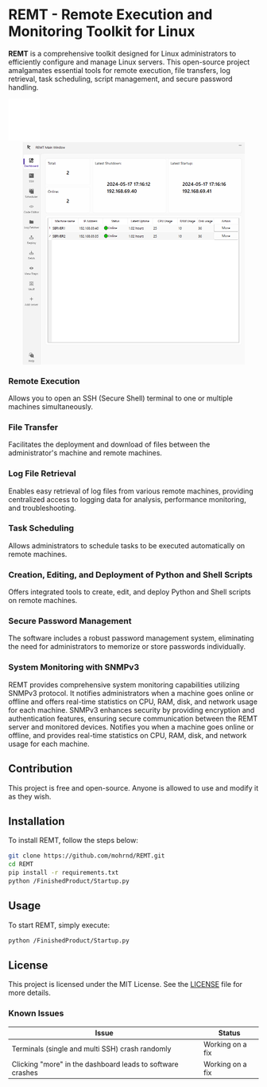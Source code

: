 # REMT - Remote Execution and Monitoring Toolkit for Linux

**REMT** is a comprehensive toolkit designed for Linux administrators to efficiently configure and manage Linux servers. This open-source project amalgamates essential tools for remote execution, file transfers, log retrieval, task scheduling, script management, and secure password handling.

<div style="align: center;">
    <img src="READMEIMAGES/white.png" alt="Screenshot" style="zoom: 20%; margin: 100 auto;">
</div>

<img src="READMEIMAGES/Interfaces/Dashboard.PNG" alt="Screenshot" style="display: block; margin: 0 auto; zoom: 50%;" />

### Remote Execution
Allows you to open an SSH (Secure Shell) terminal to one or multiple machines simultaneously.



### File Transfer
Facilitates the deployment and download of files between the administrator's machine and remote machines.



### Log File Retrieval
Enables easy retrieval of log files from various remote machines, providing centralized access to logging data for analysis, performance monitoring, and troubleshooting.



### Task Scheduling
Allows administrators to schedule tasks to be executed automatically on remote machines.



### Creation, Editing, and Deployment of Python and Shell Scripts
Offers integrated tools to create, edit, and deploy Python and Shell scripts on remote machines.


### Secure Password Management
The software includes a robust password management system, eliminating the need for administrators to memorize or store passwords individually.


### System Monitoring with SNMPv3
REMT provides comprehensive system monitoring capabilities utilizing SNMPv3 protocol. It notifies administrators when a machine goes online or offline and offers real-time statistics on CPU, RAM, disk, and network usage for each machine. SNMPv3 enhances security by providing encryption and authentication features, ensuring secure communication between the REMT server and monitored devices.
Notifies you when a machine goes online or offline, and provides real-time statistics on CPU, RAM, disk, and network usage for each machine.

## Contribution
This project is free and open-source. Anyone is allowed to use and modify it as they wish.

## Installation
To install REMT, follow the steps below:

```bash
git clone https://github.com/mohrnd/REMT.git
cd REMT
pip install -r requirements.txt
python /FinishedProduct/Startup.py
```

## Usage
To start REMT, simply execute:

```bash
python /FinishedProduct/Startup.py
```

## License
This project is licensed under the MIT License. See the [LICENSE](LICENSE) file for more details.


### Known Issues

| Issue                                                        | Status             |
|--------------------------------------------------------------|--------------------|
| Terminals (single and multi SSH) crash randomly             | Working on a fix   |
| Clicking "more" in the dashboard leads to software crashes  | Working on a fix   |



